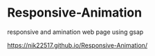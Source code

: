 # Responsive-Animation
responsive and amination web page using gsap


https://nik22517.github.io/Responsive-Animation/
